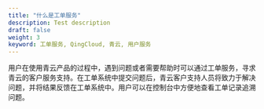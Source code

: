 ```yaml
---
title: "什么是工单服务"
description: Test description
draft: false
weight: 3
keyword: 工单服务, QingCloud, 青云, 用户服务
---
```




用户在使用青云产品的过程中，遇到问题或者需要帮助时可以通过工单服务，寻求青云的客户服务支持。在工单系统中提交问题后，青云客户支持人员将致力于解决问题，并将结果反馈在工单系统中。用户可以在控制台中方便地查看工单记录追溯问题。


